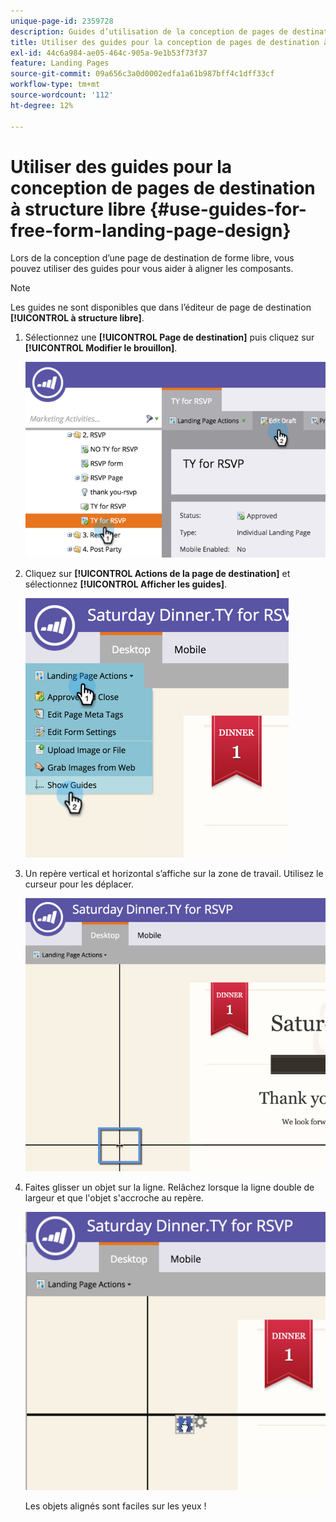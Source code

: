 ```yaml
---
unique-page-id: 2359728
description: Guides d’utilisation de la conception de pages de destination de forme libre - Documents Marketo - Documentation du produit
title: Utiliser des guides pour la conception de pages de destination à structure libre
exl-id: 44c6a984-ae05-464c-905a-9e1b53f73f37
feature: Landing Pages
source-git-commit: 09a656c3a0d0002edfa1a61b987bff4c1dff33cf
workflow-type: tm+mt
source-wordcount: '112'
ht-degree: 12%

---
```


# Utiliser des guides pour la conception de pages de destination à structure libre {#use-guides-for-free-form-landing-page-design}

Lors de la conception d’une page de destination de forme libre, vous pouvez utiliser des guides pour vous aider à aligner les composants.

>[!NOTE]
>
>Les guides ne sont disponibles que dans l’éditeur de page de destination **[!UICONTROL à structure libre]**.

1. Sélectionnez une **[!UICONTROL Page de destination]** puis cliquez sur **[!UICONTROL Modifier le brouillon]**.

   ![](assets/image2015-5-20-14-3a10-3a9.png)

1. Cliquez sur **[!UICONTROL Actions de la page de destination]** et sélectionnez **[!UICONTROL Afficher les guides]**.

   ![](assets/image2015-5-20-14-3a12-3a15.png)

1. Un repère vertical et horizontal s’affiche sur la zone de travail. Utilisez le curseur pour les déplacer.

   ![](assets/image2015-5-20-14-3a15-3a9.png)

1. Faites glisser un objet sur la ligne. Relâchez lorsque la ligne double de largeur et que l&#39;objet s&#39;accroche au repère.

   ![](assets/image2015-5-20-14-3a17-3a24.png)

   Les objets alignés sont faciles sur les yeux !
